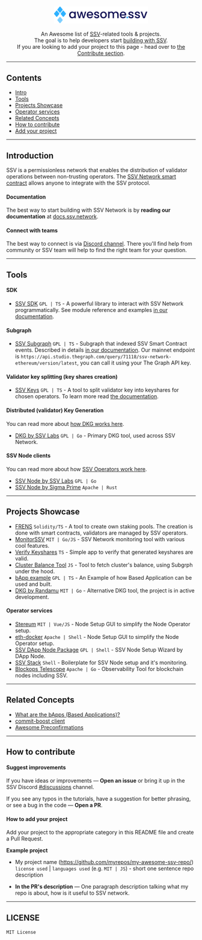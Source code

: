 <br/>
<div align="center">
  <img width="250px" src="./awesome_ssv.png">
</div>
<br/>
<div align="center">
An Awesome list of <a href='https://ssv.network/'>SSV</a>-related tools & projects. 
<br />
The goal is to help developers start <a href='https://ssv.network/ba-dev/'>building with SSV</a>. 
<br/>
If you are looking to add your project to this page - head over to <a href='#how-to-contribute'>the Contribute section</a>.
<br/>
</div>

---
## Contents

- [Intro](#introduction)
- [Tools](#tools)
- [Projects Showcase](#projects-showcase)
- [Operator services](#operator-services)
- [Related Concepts](#related-concepts)
- [How to contribute](#how-to-contribute)
- [Add your project](#how-to-add-your-project)
---

## Introduction
SSV is a permissionless network that enables the distribution of validator operations between non-trusting operators. The [SSV Network smart contract](https://docs.ssv.network/developers/smart-contracts/ssvnetwork) allows anyone to integrate with the SSV protocol.

#### Documentation

The best way to start building with SSV Network is by **reading our documentation** at [docs.ssv.network](https://docs.ssv.network/).

#### Connect with teams

The best way to connect is via [Discord channel](https://discord.gg/invite/ssvnetworkofficial). There you'll find help from community or SSV team will help to find the right team for your question.

---

## Tools

#### SDK

- [SSV SDK](https://github.com/ssvlabs/ssv-sdk) `GPL | TS` - A powerful library to interact with SSV Network programmatically. See module reference and examples [in our documentation](https://docs.ssv.network/developers/SSV-SDK/).

#### Subgraph

- [SSV Subgraph](https://github.com/ssvlabs/ssv-subgraph) `GPL | TS` - Subgraph that indexed SSV Smart Contract events. Described in details [in our documentation](https://docs.ssv.network/developers/tools/ssv-subgraph/). Our mainnet endpoint is `https://api.studio.thegraph.com/query/71118/ssv-network-ethereum/version/latest`, you can call it using your The Graph API key.

#### Validator key splitting (key shares creation)

- [SSV Keys](https://github.com/ssvlabs/ssv-keys) `GPL | TS` - A tool to split validator key into keyshares for chosen operators. To learn more read [the documentation](https://docs.ssv.network/developers/tools/ssv-key-distributor).

#### Distributed (validator) Key Generation

You can read more about [how DKG works here](https://docs.ssv.network/developers/tools/ssv-dkg-client/).

- [DKG by SSV Labs](https://github.com/ssvlabs/ssv-dkg) `GPL | Go` - Primary DKG tool, used across SSV Network.

#### SSV Node clients

You can read more about how [SSV Operators work here](https://docs.ssv.network/operators/operator-onboarding/).

- [SSV Node by SSV Labs](https://github.com/ssvlabs/ssv) `GPL | Go`
- [SSV Node by Sigma Prime](https://github.com/sigp/anchor) `Apache | Rust`

---

## Projects Showcase

- [FRENS](https://github.com/frens-pool) `Solidity/TS` - A tool to create own staking pools. The creation is done with smart contracts, validators are managed by SSV operators.
- [MonitorSSV](https://github.com/monitorssv/monitorssv) `MIT | Go/JS` - SSV Network monitoring tool with various cool features.
- [Verify Keyshares](https://github.com/RaekwonIII/verify-keyshares) `TS` - Simple app to verify that generated keyshares are valid.
- [Cluster Balance Tool](https://github.com/taylorferran/cluster-balance-tool) `JS` - Tool to fetch cluster's balance, using Subgrph under the hood.
- [bApp example](https://github.com/ssvlabs/examples) `GPL | TS` - An Example of how Based Application can be used and built.
- [DKG by Randamu](https://github.com/randa-mu/ssv-dkg) `MIT | Go` - Alternative DKG tool, the project is in active development.

#### Operator services

- [Stereum](https://github.com/stereum-dev/ethereum-node/) `MIT | Vue/JS` - Node Setup GUI to simplify the Node Operator setup.
- [eth-docker](https://github.com/eth-educators/eth-docker) `Apache | Shell` - Node Setup GUI to simplify the Node Operator setup.
- [SSV DApp Node Package](https://github.com/dappnode/DAppNodePackage-ssv-generic) `GPL | Shell` - SSV Node Setup Wizard by DApp Node.
- [SSV Stack](https://github.com/ssvlabs/ssv-stack) `Shell` - Boilerplate for SSV Node setup and it's monitoring.
- [Blockops Telescope](https://github.com/blockopsnetwork/telescope) `Apache | Go` - Observability Tool for blockchain nodes including SSV.

---

## Related Concepts
- [What are the bApps (Based Applications)?](https://docs.ssv.network/based-applications/learn/based-applications/)
- [commit-boost client](https://github.com/Commit-Boost/commit-boost-client)
- [Awesome Preconfirmations](https://github.com/NethermindEth/awesome-preconfirmations?tab=readme-ov-file#related-concepts)

---
## How to contribute

#### Suggest improvements

If you have ideas or improvements — **Open an issue** or bring it up in the SSV Discord [#discussions](https://discord.gg/invite/ssvnetworkofficial) channel.

If you see any typos in the tutorials, have a suggestion for better phrasing, or see a bug in the code — **Open a PR**.

#### How to add your project

Add your project to the appropriate category in this README file and create a Pull Request.

**Example project**

- My project name (https://github.com/myrepos/my-awesome-ssv-repo/) `license used` | `languages used` (e.g. `MIT | JS`) - short one sentence repo description 

- **In the PR's description** — One paragraph description talking what my repo is about, how is it useful to SSV network.

---

## LICENSE

	MIT License
